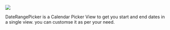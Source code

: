 [![](https://jitpack.io/v/subirZ/DateRangePicker.svg)](https://jitpack.io/#subirZ/DateRangePicker)

DateRangePicker is a Calendar Picker View to get you start and end dates in a single view. you can customse it as per your need.
